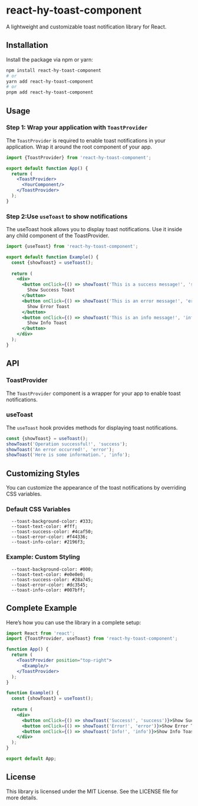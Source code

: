 # react-hy-toast-component

A lightweight and customizable toast notification library for React.

## Installation

Install the package via npm or yarn:

```bash
npm install react-hy-toast-component
# or
yarn add react-hy-toast-component
# or
pnpm add react-hy-toast-component
```

## Usage

### Step 1: Wrap your application with `ToastProvider`

The `ToastProvider` is required to enable toast notifications in your application. Wrap it around the root component of
your app.

```jsx
import {ToastProvider} from 'react-hy-toast-component';

export default function App() {
  return (
    <ToastProvider>
      <YourComponent/>
    </ToastProvider>
  );
}
```

### Step 2:Use `useToast` to show notifications

The useToast hook allows you to display toast notifications. Use it inside any child component of the ToastProvider.

```jsx
import {useToast} from 'react-hy-toast-component';

export default function Example() {
  const {showToast} = useToast();
  
  return (
    <div>
      <button onClick={() => showToast('This is a success message!', 'success')}>
        Show Success Toast
      </button>
      <button onClick={() => showToast('This is an error message!', 'error')}>
        Show Error Toast
      </button>
      <button onClick={() => showToast('This is an info message!', 'info')}>
        Show Info Toast
      </button>
    </div>
  );
}
```

## API

### ToastProvider

The `ToastProvider` component is a wrapper for your app to enable toast notifications.

### useToast

The `useToast` hook provides methods for displaying toast notifications.

```jsx
const {showToast} = useToast();
showToast('Operation successful!', 'success');
showToast('An error occurred!', 'error');
showToast('Here is some information.', 'info');
```

## Customizing Styles

You can customize the appearance of the toast notifications by overriding CSS variables.

### Default CSS Variables

```
  --toast-background-color: #333;
  --toast-text-color: #fff;
  --toast-success-color: #4caf50;
  --toast-error-color: #f44336;
  --toast-info-color: #2196f3;
```

### Example: Custom Styling

```
  --toast-background-color: #000;
  --toast-text-color: #e0e0e0;
  --toast-success-color: #28a745;
  --toast-error-color: #dc3545;
  --toast-info-color: #007bff;
```

## Complete Example

Here’s how you can use the library in a complete setup:

```jsx
import React from 'react';
import {ToastProvider, useToast} from 'react-hy-toast-component';

function App() {
  return (
    <ToastProvider position="top-right">
      <Example/>
    </ToastProvider>
  );
}

function Example() {
  const {showToast} = useToast();
  
  return (
    <div>
      <button onClick={() => showToast('Success!', 'success')}>Show Success Toast</button>
      <button onClick={() => showToast('Error!', 'error')}>Show Error Toast</button>
      <button onClick={() => showToast('Info!', 'info')}>Show Info Toast</button>
    </div>
  );
}

export default App;
```

## License

This library is licensed under the MIT License. See the LICENSE file for more details.
